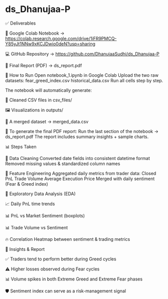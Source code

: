 # ds_Dhanujaa-P

✅ Deliverables


📓 Google Colab Notebook → https://colab.research.google.com/drive/1iFR9PMCQ-Y85yJt1NNw9xKCJDwio0deN?usp=sharing


💻 GitHub Repository → https://github.com/DhanujaaSudhi/ds_Dhanujaa-P


📑 Final Report (PDF) → ds_report.pdf

🚀 How to Run
Open notebook_1.ipynb in Google Colab
Upload the two raw datasets:
fear_greed_index.csv
historical_data.csv
Run all cells step by step.

The notebook will automatically generate:


📂 Cleaned CSV files in csv_files/


🖼️ Visualizations in outputs/


📑 A merged dataset → merged_data.csv



📝 To generate the final PDF report:
Run the last section of the notebook → ds_report.pdf
The report includes summary insights + sample charts.

📊 Steps Taken


🔹 Data Cleaning
Converted date fields into consistent datetime format
Removed missing values & standardized column names

🔹 Feature Engineering
Aggregated daily metrics from trader data:
Closed PnL
Trade Volume
Average Execution Price
Merged with daily sentiment (Fear & Greed index)

🔹 Exploratory Data Analysis (EDA)


📈 Daily PnL time trends


📊 PnL vs Market Sentiment (boxplots)


📊 Trade Volume vs Sentiment


🔥 Correlation Heatmap between sentiment & trading metrics

🔹 Insights & Report


✅ Traders tend to perform better during Greed cycles


⚠️ Higher losses observed during Fear cycles


📊 Volume spikes in both Extreme Greed and Extreme Fear phases


🛡️ Sentiment index can serve as a risk-management signal

